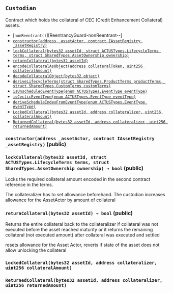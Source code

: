 [AssetActor]: ../Core/AssetActor.md#AssetActor
[AssetActor-onlyRegisteredIssuer--]: ../Core/AssetActor.md#AssetActor-onlyRegisteredIssuer--
[AssetActor-assetRegistry-contract-IAssetRegistry]: ../Core/AssetActor.md#AssetActor-assetRegistry-contract-IAssetRegistry
[AssetActor-productRegistry-contract-IProductRegistry]: ../Core/AssetActor.md#AssetActor-productRegistry-contract-IProductRegistry
[AssetActor-marketObjectRegistry-contract-IMarketObjectRegistry]: ../Core/AssetActor.md#AssetActor-marketObjectRegistry-contract-IMarketObjectRegistry
[AssetActor-issuers-mapping-address----bool-]: ../Core/AssetActor.md#AssetActor-issuers-mapping-address----bool-
[AssetActor-constructor-contract-IAssetRegistry-contract-IProductRegistry-contract-IMarketObjectRegistry-]: ../Core/AssetActor.md#AssetActor-constructor-contract-IAssetRegistry-contract-IProductRegistry-contract-IMarketObjectRegistry-
[AssetActor-registerIssuer-address-]: ../Core/AssetActor.md#AssetActor-registerIssuer-address-
[AssetActor-progress-bytes32-]: ../Core/AssetActor.md#AssetActor-progress-bytes32-
[AssetActor-initialize-bytes32-struct-SharedTypes-AssetOwnership-bytes32-struct-SharedTypes-CustomTerms-address-]: ../Core/AssetActor.md#AssetActor-initialize-bytes32-struct-SharedTypes-AssetOwnership-bytes32-struct-SharedTypes-CustomTerms-address-
[AssetActor-settlePayoffForEvent-bytes32-bytes32-int256-struct-ACTUSTypes-LifecycleTerms-]: ../Core/AssetActor.md#AssetActor-settlePayoffForEvent-bytes32-bytes32-int256-struct-ACTUSTypes-LifecycleTerms-
[AssetActor-updateScheduleIndex-bytes32-enum-ACTUSTypes-EventType-]: ../Core/AssetActor.md#AssetActor-updateScheduleIndex-bytes32-enum-ACTUSTypes-EventType-
[AssetActor-getExternalDataForSTF-bytes32-struct-ACTUSTypes-LifecycleTerms-]: ../Core/AssetActor.md#AssetActor-getExternalDataForSTF-bytes32-struct-ACTUSTypes-LifecycleTerms-
[AssetActor-getExternalDataForPOF-bytes32-struct-ACTUSTypes-LifecycleTerms-]: ../Core/AssetActor.md#AssetActor-getExternalDataForPOF-bytes32-struct-ACTUSTypes-LifecycleTerms-
[AssetActor-ProgressedAsset-bytes32-enum-ACTUSTypes-EventType-uint256-]: ../Core/AssetActor.md#AssetActor-ProgressedAsset-bytes32-enum-ACTUSTypes-EventType-uint256-
[AssetActor-Status-bytes32-bytes32-]: ../Core/AssetActor.md#AssetActor-Status-bytes32-bytes32-
[AssetRegistry]: ../Core/AssetRegistry/AssetRegistry.md#AssetRegistry
[AssetRegistry-constructor-contract-IProductRegistry-]: ../Core/AssetRegistry/AssetRegistry.md#AssetRegistry-constructor-contract-IProductRegistry-
[AssetRegistry-registerAsset-bytes32-struct-SharedTypes-AssetOwnership-bytes32-struct-SharedTypes-CustomTerms-struct-ACTUSTypes-State-address-address-]: ../Core/AssetRegistry/AssetRegistry.md#AssetRegistry-registerAsset-bytes32-struct-SharedTypes-AssetOwnership-bytes32-struct-SharedTypes-CustomTerms-struct-ACTUSTypes-State-address-address-
[AssetRegistry-RegisteredAsset-bytes32-]: ../Core/AssetRegistry/AssetRegistry.md#AssetRegistry-RegisteredAsset-bytes32-
[AssetRegistryStorage]: ../Core/AssetRegistry/AssetRegistryStorage.md#AssetRegistryStorage
[AssetRegistryStorage-assets-mapping-bytes32----struct-AssetRegistryStorage-Asset-]: ../Core/AssetRegistry/AssetRegistryStorage.md#AssetRegistryStorage-assets-mapping-bytes32----struct-AssetRegistryStorage-Asset-
[AssetRegistryStorage-productRegistry-contract-IProductRegistry]: ../Core/AssetRegistry/AssetRegistryStorage.md#AssetRegistryStorage-productRegistry-contract-IProductRegistry
[AssetRegistryStorage-constructor-contract-IProductRegistry-]: ../Core/AssetRegistry/AssetRegistryStorage.md#AssetRegistryStorage-constructor-contract-IProductRegistry-
[AssetRegistryStorage-setAsset-bytes32-struct-SharedTypes-AssetOwnership-bytes32-struct-SharedTypes-CustomTerms-struct-ACTUSTypes-State-address-address-]: ../Core/AssetRegistry/AssetRegistryStorage.md#AssetRegistryStorage-setAsset-bytes32-struct-SharedTypes-AssetOwnership-bytes32-struct-SharedTypes-CustomTerms-struct-ACTUSTypes-State-address-address-
[AssetRegistryStorage-encodeAndSetTerms-bytes32-struct-SharedTypes-CustomTerms-]: ../Core/AssetRegistry/AssetRegistryStorage.md#AssetRegistryStorage-encodeAndSetTerms-bytes32-struct-SharedTypes-CustomTerms-
[AssetRegistryStorage-encodeAndSetState-bytes32-struct-ACTUSTypes-State-]: ../Core/AssetRegistry/AssetRegistryStorage.md#AssetRegistryStorage-encodeAndSetState-bytes32-struct-ACTUSTypes-State-
[AssetRegistryStorage-encodeAndSetFinalizedState-bytes32-struct-ACTUSTypes-State-]: ../Core/AssetRegistry/AssetRegistryStorage.md#AssetRegistryStorage-encodeAndSetFinalizedState-bytes32-struct-ACTUSTypes-State-
[AssetRegistryStorage-decodeAndGetTerms-bytes32-]: ../Core/AssetRegistry/AssetRegistryStorage.md#AssetRegistryStorage-decodeAndGetTerms-bytes32-
[AssetRegistryStorage-decodeAndGetAnchorDate-bytes32-]: ../Core/AssetRegistry/AssetRegistryStorage.md#AssetRegistryStorage-decodeAndGetAnchorDate-bytes32-
[AssetRegistryStorage-decodeAndGetState-bytes32-]: ../Core/AssetRegistry/AssetRegistryStorage.md#AssetRegistryStorage-decodeAndGetState-bytes32-
[AssetRegistryStorage-decodeAndGetFinalizedState-bytes32-]: ../Core/AssetRegistry/AssetRegistryStorage.md#AssetRegistryStorage-decodeAndGetFinalizedState-bytes32-
[Economics]: ../Core/AssetRegistry/Economics.md#Economics
[Economics-onlyDesignatedActor-bytes32-]: ../Core/AssetRegistry/Economics.md#Economics-onlyDesignatedActor-bytes32-
[Economics-getTerms-bytes32-]: ../Core/AssetRegistry/Economics.md#Economics-getTerms-bytes32-
[Economics-getState-bytes32-]: ../Core/AssetRegistry/Economics.md#Economics-getState-bytes32-
[Economics-getFinalizedState-bytes32-]: ../Core/AssetRegistry/Economics.md#Economics-getFinalizedState-bytes32-
[Economics-getAnchorDate-bytes32-]: ../Core/AssetRegistry/Economics.md#Economics-getAnchorDate-bytes32-
[Economics-getEngineAddress-bytes32-]: ../Core/AssetRegistry/Economics.md#Economics-getEngineAddress-bytes32-
[Economics-getActorAddress-bytes32-]: ../Core/AssetRegistry/Economics.md#Economics-getActorAddress-bytes32-
[Economics-getProductId-bytes32-]: ../Core/AssetRegistry/Economics.md#Economics-getProductId-bytes32-
[Economics-getNextEvent-bytes32-]: ../Core/AssetRegistry/Economics.md#Economics-getNextEvent-bytes32-
[Economics-getScheduleIndex-bytes32-uint8-]: ../Core/AssetRegistry/Economics.md#Economics-getScheduleIndex-bytes32-uint8-
[Economics-incrementScheduleIndex-bytes32-uint8-]: ../Core/AssetRegistry/Economics.md#Economics-incrementScheduleIndex-bytes32-uint8-
[Economics-setState-bytes32-struct-ACTUSTypes-State-]: ../Core/AssetRegistry/Economics.md#Economics-setState-bytes32-struct-ACTUSTypes-State-
[Economics-setFinalizedState-bytes32-struct-ACTUSTypes-State-]: ../Core/AssetRegistry/Economics.md#Economics-setFinalizedState-bytes32-struct-ACTUSTypes-State-
[Economics-IncrementedScheduleIndex-bytes32-uint8-uint256-]: ../Core/AssetRegistry/Economics.md#Economics-IncrementedScheduleIndex-bytes32-uint8-uint256-
[Economics-UpdatedState-bytes32-uint256-]: ../Core/AssetRegistry/Economics.md#Economics-UpdatedState-bytes32-uint256-
[Economics-UpdatedFinalizedState-bytes32-uint256-]: ../Core/AssetRegistry/Economics.md#Economics-UpdatedFinalizedState-bytes32-uint256-
[IAssetRegistry]: ../Core/AssetRegistry/IAssetRegistry.md#IAssetRegistry
[IAssetRegistry-setCreatorBeneficiary-bytes32-address-]: ../Core/AssetRegistry/IAssetRegistry.md#IAssetRegistry-setCreatorBeneficiary-bytes32-address-
[IAssetRegistry-setCounterpartyBeneficiary-bytes32-address-]: ../Core/AssetRegistry/IAssetRegistry.md#IAssetRegistry-setCounterpartyBeneficiary-bytes32-address-
[IAssetRegistry-setBeneficiaryForCashflowId-bytes32-int8-address-]: ../Core/AssetRegistry/IAssetRegistry.md#IAssetRegistry-setBeneficiaryForCashflowId-bytes32-int8-address-
[IAssetRegistry-getOwnership-bytes32-]: ../Core/AssetRegistry/IAssetRegistry.md#IAssetRegistry-getOwnership-bytes32-
[IAssetRegistry-getCashflowBeneficiary-bytes32-int8-]: ../Core/AssetRegistry/IAssetRegistry.md#IAssetRegistry-getCashflowBeneficiary-bytes32-int8-
[IAssetRegistry-getTerms-bytes32-]: ../Core/AssetRegistry/IAssetRegistry.md#IAssetRegistry-getTerms-bytes32-
[IAssetRegistry-getState-bytes32-]: ../Core/AssetRegistry/IAssetRegistry.md#IAssetRegistry-getState-bytes32-
[IAssetRegistry-getFinalizedState-bytes32-]: ../Core/AssetRegistry/IAssetRegistry.md#IAssetRegistry-getFinalizedState-bytes32-
[IAssetRegistry-getAnchorDate-bytes32-]: ../Core/AssetRegistry/IAssetRegistry.md#IAssetRegistry-getAnchorDate-bytes32-
[IAssetRegistry-getEngineAddress-bytes32-]: ../Core/AssetRegistry/IAssetRegistry.md#IAssetRegistry-getEngineAddress-bytes32-
[IAssetRegistry-getActorAddress-bytes32-]: ../Core/AssetRegistry/IAssetRegistry.md#IAssetRegistry-getActorAddress-bytes32-
[IAssetRegistry-getProductId-bytes32-]: ../Core/AssetRegistry/IAssetRegistry.md#IAssetRegistry-getProductId-bytes32-
[IAssetRegistry-getNextEvent-bytes32-]: ../Core/AssetRegistry/IAssetRegistry.md#IAssetRegistry-getNextEvent-bytes32-
[IAssetRegistry-getScheduleIndex-bytes32-uint8-]: ../Core/AssetRegistry/IAssetRegistry.md#IAssetRegistry-getScheduleIndex-bytes32-uint8-
[IAssetRegistry-incrementScheduleIndex-bytes32-uint8-]: ../Core/AssetRegistry/IAssetRegistry.md#IAssetRegistry-incrementScheduleIndex-bytes32-uint8-
[IAssetRegistry-setState-bytes32-struct-ACTUSTypes-State-]: ../Core/AssetRegistry/IAssetRegistry.md#IAssetRegistry-setState-bytes32-struct-ACTUSTypes-State-
[IAssetRegistry-setFinalizedState-bytes32-struct-ACTUSTypes-State-]: ../Core/AssetRegistry/IAssetRegistry.md#IAssetRegistry-setFinalizedState-bytes32-struct-ACTUSTypes-State-
[IAssetRegistry-registerAsset-bytes32-struct-SharedTypes-AssetOwnership-bytes32-struct-SharedTypes-CustomTerms-struct-ACTUSTypes-State-address-address-]: ../Core/AssetRegistry/IAssetRegistry.md#IAssetRegistry-registerAsset-bytes32-struct-SharedTypes-AssetOwnership-bytes32-struct-SharedTypes-CustomTerms-struct-ACTUSTypes-State-address-address-
[Ownership]: ../Core/AssetRegistry/Ownership.md#Ownership
[Ownership-setCreatorBeneficiary-bytes32-address-]: ../Core/AssetRegistry/Ownership.md#Ownership-setCreatorBeneficiary-bytes32-address-
[Ownership-setCounterpartyBeneficiary-bytes32-address-]: ../Core/AssetRegistry/Ownership.md#Ownership-setCounterpartyBeneficiary-bytes32-address-
[Ownership-setBeneficiaryForCashflowId-bytes32-int8-address-]: ../Core/AssetRegistry/Ownership.md#Ownership-setBeneficiaryForCashflowId-bytes32-int8-address-
[Ownership-getOwnership-bytes32-]: ../Core/AssetRegistry/Ownership.md#Ownership-getOwnership-bytes32-
[Ownership-getCashflowBeneficiary-bytes32-int8-]: ../Core/AssetRegistry/Ownership.md#Ownership-getCashflowBeneficiary-bytes32-int8-
[Ownership-UpdatedBeneficiary-bytes32-address-address-]: ../Core/AssetRegistry/Ownership.md#Ownership-UpdatedBeneficiary-bytes32-address-address-
[Ownership-UpdatedCashflowBeneficiary-bytes32-int8-address-address-]: ../Core/AssetRegistry/Ownership.md#Ownership-UpdatedCashflowBeneficiary-bytes32-int8-address-address-
[IAssetActor]: ../Core/IAssetActor.md#IAssetActor
[IAssetActor-progress-bytes32-]: ../Core/IAssetActor.md#IAssetActor-progress-bytes32-
[IAssetActor-initialize-bytes32-struct-SharedTypes-AssetOwnership-bytes32-struct-SharedTypes-CustomTerms-address-]: ../Core/IAssetActor.md#IAssetActor-initialize-bytes32-struct-SharedTypes-AssetOwnership-bytes32-struct-SharedTypes-CustomTerms-address-
[IMarketObjectRegistry]: ../Core/MarketObjectRegistry/IMarketObjectRegistry.md#IMarketObjectRegistry
[IMarketObjectRegistry-setMarketObjectProvider-bytes32-address-]: ../Core/MarketObjectRegistry/IMarketObjectRegistry.md#IMarketObjectRegistry-setMarketObjectProvider-bytes32-address-
[IMarketObjectRegistry-publishDataPointOfMarketObject-bytes32-uint256-int256-]: ../Core/MarketObjectRegistry/IMarketObjectRegistry.md#IMarketObjectRegistry-publishDataPointOfMarketObject-bytes32-uint256-int256-
[IMarketObjectRegistry-getDataPointOfMarketObject-bytes32-uint256-]: ../Core/MarketObjectRegistry/IMarketObjectRegistry.md#IMarketObjectRegistry-getDataPointOfMarketObject-bytes32-uint256-
[IMarketObjectRegistry-getMarketObjectLastUpdatedTimestamp-bytes32-]: ../Core/MarketObjectRegistry/IMarketObjectRegistry.md#IMarketObjectRegistry-getMarketObjectLastUpdatedTimestamp-bytes32-
[MarketObjectRegistry]: ../Core/MarketObjectRegistry/MarketObjectRegistry.md#MarketObjectRegistry
[MarketObjectRegistry-setMarketObjectProvider-bytes32-address-]: ../Core/MarketObjectRegistry/MarketObjectRegistry.md#MarketObjectRegistry-setMarketObjectProvider-bytes32-address-
[MarketObjectRegistry-publishDataPointOfMarketObject-bytes32-uint256-int256-]: ../Core/MarketObjectRegistry/MarketObjectRegistry.md#MarketObjectRegistry-publishDataPointOfMarketObject-bytes32-uint256-int256-
[MarketObjectRegistry-getDataPointOfMarketObject-bytes32-uint256-]: ../Core/MarketObjectRegistry/MarketObjectRegistry.md#MarketObjectRegistry-getDataPointOfMarketObject-bytes32-uint256-
[MarketObjectRegistry-getMarketObjectLastUpdatedTimestamp-bytes32-]: ../Core/MarketObjectRegistry/MarketObjectRegistry.md#MarketObjectRegistry-getMarketObjectLastUpdatedTimestamp-bytes32-
[MarketObjectRegistry-UpdatedMarketObjectProvider-bytes32-address-]: ../Core/MarketObjectRegistry/MarketObjectRegistry.md#MarketObjectRegistry-UpdatedMarketObjectProvider-bytes32-address-
[MarketObjectRegistry-PublishedDataPoint-bytes32-int256-]: ../Core/MarketObjectRegistry/MarketObjectRegistry.md#MarketObjectRegistry-PublishedDataPoint-bytes32-int256-
[MarketObjectRegistryStorage]: ../Core/MarketObjectRegistry/MarketObjectRegistryStorage.md#MarketObjectRegistryStorage
[MarketObjectRegistryStorage-dataPoints-mapping-bytes32----mapping-uint256----struct-MarketObjectRegistryStorage-DataPoint--]: ../Core/MarketObjectRegistry/MarketObjectRegistryStorage.md#MarketObjectRegistryStorage-dataPoints-mapping-bytes32----mapping-uint256----struct-MarketObjectRegistryStorage-DataPoint--
[MarketObjectRegistryStorage-marketObjectLastUpdatedAt-mapping-bytes32----uint256-]: ../Core/MarketObjectRegistry/MarketObjectRegistryStorage.md#MarketObjectRegistryStorage-marketObjectLastUpdatedAt-mapping-bytes32----uint256-
[MarketObjectRegistryStorage-marketObjectProviders-mapping-bytes32----address-]: ../Core/MarketObjectRegistry/MarketObjectRegistryStorage.md#MarketObjectRegistryStorage-marketObjectProviders-mapping-bytes32----address-
[IProductRegistry]: ../Core/ProductRegistry/IProductRegistry.md#IProductRegistry
[IProductRegistry-getProductTerms-bytes32-]: ../Core/ProductRegistry/IProductRegistry.md#IProductRegistry-getProductTerms-bytes32-
[IProductRegistry-getEventAtIndex-bytes32-uint8-uint256-]: ../Core/ProductRegistry/IProductRegistry.md#IProductRegistry-getEventAtIndex-bytes32-uint8-uint256-
[IProductRegistry-getScheduleLength-bytes32-uint8-]: ../Core/ProductRegistry/IProductRegistry.md#IProductRegistry-getScheduleLength-bytes32-uint8-
[IProductRegistry-registerProduct-struct-SharedTypes-ProductTerms-struct-SharedTypes-ProductSchedules-]: ../Core/ProductRegistry/IProductRegistry.md#IProductRegistry-registerProduct-struct-SharedTypes-ProductTerms-struct-SharedTypes-ProductSchedules-
[ProductRegistry]: ../Core/ProductRegistry/ProductRegistry.md#ProductRegistry
[ProductRegistry-getProductTerms-bytes32-]: ../Core/ProductRegistry/ProductRegistry.md#ProductRegistry-getProductTerms-bytes32-
[ProductRegistry-getEventAtIndex-bytes32-uint8-uint256-]: ../Core/ProductRegistry/ProductRegistry.md#ProductRegistry-getEventAtIndex-bytes32-uint8-uint256-
[ProductRegistry-getScheduleLength-bytes32-uint8-]: ../Core/ProductRegistry/ProductRegistry.md#ProductRegistry-getScheduleLength-bytes32-uint8-
[ProductRegistry-getSchedule-bytes32-uint8-]: ../Core/ProductRegistry/ProductRegistry.md#ProductRegistry-getSchedule-bytes32-uint8-
[ProductRegistry-registerProduct-struct-SharedTypes-ProductTerms-struct-SharedTypes-ProductSchedules-]: ../Core/ProductRegistry/ProductRegistry.md#ProductRegistry-registerProduct-struct-SharedTypes-ProductTerms-struct-SharedTypes-ProductSchedules-
[ProductRegistry-RegisteredProduct-bytes32-]: ../Core/ProductRegistry/ProductRegistry.md#ProductRegistry-RegisteredProduct-bytes32-
[ProductRegistryStorage]: ../Core/ProductRegistry/ProductRegistryStorage.md#ProductRegistryStorage
[ProductRegistryStorage-products-mapping-bytes32----struct-ProductRegistryStorage-Product-]: ../Core/ProductRegistry/ProductRegistryStorage.md#ProductRegistryStorage-products-mapping-bytes32----struct-ProductRegistryStorage-Product-
[ProductRegistryStorage-setProduct-bytes32-struct-SharedTypes-ProductTerms-struct-SharedTypes-ProductSchedules-]: ../Core/ProductRegistry/ProductRegistryStorage.md#ProductRegistryStorage-setProduct-bytes32-struct-SharedTypes-ProductTerms-struct-SharedTypes-ProductSchedules-
[ProductRegistryStorage-encodeAndSetTerms-bytes32-struct-SharedTypes-ProductTerms-]: ../Core/ProductRegistry/ProductRegistryStorage.md#ProductRegistryStorage-encodeAndSetTerms-bytes32-struct-SharedTypes-ProductTerms-
[ProductRegistryStorage-encodeAndSetSchedules-bytes32-struct-SharedTypes-ProductSchedules-]: ../Core/ProductRegistry/ProductRegistryStorage.md#ProductRegistryStorage-encodeAndSetSchedules-bytes32-struct-SharedTypes-ProductSchedules-
[ProductRegistryStorage-decodeAndGetTerms-bytes32-]: ../Core/ProductRegistry/ProductRegistryStorage.md#ProductRegistryStorage-decodeAndGetTerms-bytes32-
[SharedTypes]: ../Core/SharedTypes.md#SharedTypes
[SharedTypes-NON_CYCLIC_INDEX-uint8]: ../Core/SharedTypes.md#SharedTypes-NON_CYCLIC_INDEX-uint8
[SharedTypes-encodeCollateralAsObject-address-uint256-]: ../Core/SharedTypes.md#SharedTypes-encodeCollateralAsObject-address-uint256-
[SharedTypes-decodeCollateralObject-bytes32-]: ../Core/SharedTypes.md#SharedTypes-decodeCollateralObject-bytes32-
[SharedTypes-deriveLifecycleTerms-struct-SharedTypes-ProductTerms-struct-SharedTypes-CustomTerms-]: ../Core/SharedTypes.md#SharedTypes-deriveLifecycleTerms-struct-SharedTypes-ProductTerms-struct-SharedTypes-CustomTerms-
[SharedTypes-isUnscheduledEventType-enum-ACTUSTypes-EventType-]: ../Core/SharedTypes.md#SharedTypes-isUnscheduledEventType-enum-ACTUSTypes-EventType-
[SharedTypes-isCyclicEventType-enum-ACTUSTypes-EventType-]: ../Core/SharedTypes.md#SharedTypes-isCyclicEventType-enum-ACTUSTypes-EventType-
[SharedTypes-deriveScheduleIndexFromEventType-enum-ACTUSTypes-EventType-]: ../Core/SharedTypes.md#SharedTypes-deriveScheduleIndexFromEventType-enum-ACTUSTypes-EventType-
[AssetIssuer]: AssetIssuer.md#AssetIssuer
[AssetIssuer-custodian-contract-ICustodian]: AssetIssuer.md#AssetIssuer-custodian-contract-ICustodian
[AssetIssuer-productRegistry-contract-IProductRegistry]: AssetIssuer.md#AssetIssuer-productRegistry-contract-IProductRegistry
[AssetIssuer-assetRegistry-contract-IAssetRegistry]: AssetIssuer.md#AssetIssuer-assetRegistry-contract-IAssetRegistry
[AssetIssuer-constructor-contract-ICustodian-contract-IProductRegistry-contract-IAssetRegistry-]: AssetIssuer.md#AssetIssuer-constructor-contract-ICustodian-contract-IProductRegistry-contract-IAssetRegistry-
[AssetIssuer-issueFromOrder-struct-VerifyOrder-Order-]: AssetIssuer.md#AssetIssuer-issueFromOrder-struct-VerifyOrder-Order-
[AssetIssuer-finalizeOrder-struct-VerifyOrder-Order-]: AssetIssuer.md#AssetIssuer-finalizeOrder-struct-VerifyOrder-Order-
[AssetIssuer-finalizeEnhancementOrder-struct-VerifyOrder-EnhancementOrder-struct-VerifyOrder-Order-]: AssetIssuer.md#AssetIssuer-finalizeEnhancementOrder-struct-VerifyOrder-EnhancementOrder-struct-VerifyOrder-Order-
[AssetIssuer-issueAsset-bytes32-struct-SharedTypes-AssetOwnership-bytes32-struct-SharedTypes-CustomTerms-address-address-]: AssetIssuer.md#AssetIssuer-issueAsset-bytes32-struct-SharedTypes-AssetOwnership-bytes32-struct-SharedTypes-CustomTerms-address-address-
[AssetIssuer-ExecutedOrder-bytes32-bytes32-]: AssetIssuer.md#AssetIssuer-ExecutedOrder-bytes32-bytes32-
[AssetIssuer-IssuedAsset-bytes32-address-address-]: AssetIssuer.md#AssetIssuer-IssuedAsset-bytes32-address-address-
[Custodian]: #Custodian
[Custodian-assetActor-address]: #Custodian-assetActor-address
[Custodian-assetRegistry-contract-IAssetRegistry]: #Custodian-assetRegistry-contract-IAssetRegistry
[Custodian-collateral-mapping-bytes32----bool-]: #Custodian-collateral-mapping-bytes32----bool-
[Custodian-constructor-address-contract-IAssetRegistry-]: #Custodian-constructor-address-contract-IAssetRegistry-
[Custodian-lockCollateral-bytes32-struct-ACTUSTypes-LifecycleTerms-struct-SharedTypes-AssetOwnership-]: #Custodian-lockCollateral-bytes32-struct-ACTUSTypes-LifecycleTerms-struct-SharedTypes-AssetOwnership-
[Custodian-returnCollateral-bytes32-]: #Custodian-returnCollateral-bytes32-
[Custodian-LockedCollateral-bytes32-address-uint256-]: #Custodian-LockedCollateral-bytes32-address-uint256-
[Custodian-ReturnedCollateral-bytes32-address-uint256-]: #Custodian-ReturnedCollateral-bytes32-address-uint256-
[IAssetIssuer]: IAssetIssuer.md#IAssetIssuer
[IAssetIssuer-issueFromOrder-struct-VerifyOrder-Order-]: IAssetIssuer.md#IAssetIssuer-issueFromOrder-struct-VerifyOrder-Order-
[ICustodian]: ICustodian.md#ICustodian
[ICustodian-lockCollateral-bytes32-struct-ACTUSTypes-LifecycleTerms-struct-SharedTypes-AssetOwnership-]: ICustodian.md#ICustodian-lockCollateral-bytes32-struct-ACTUSTypes-LifecycleTerms-struct-SharedTypes-AssetOwnership-
[ICustodian-returnCollateral-bytes32-]: ICustodian.md#ICustodian-returnCollateral-bytes32-
[VerifyOrder]: VerifyOrder.md#VerifyOrder
[VerifyOrder-EIP712DOMAIN_TYPEHASH-bytes32]: VerifyOrder.md#VerifyOrder-EIP712DOMAIN_TYPEHASH-bytes32
[VerifyOrder-DRAFT_ENHANCEMENT_ORDER_TYPEHASH-bytes32]: VerifyOrder.md#VerifyOrder-DRAFT_ENHANCEMENT_ORDER_TYPEHASH-bytes32
[VerifyOrder-ENHANCEMENT_ORDER_TYPEHASH-bytes32]: VerifyOrder.md#VerifyOrder-ENHANCEMENT_ORDER_TYPEHASH-bytes32
[VerifyOrder-ORDER_TYPEHASH-bytes32]: VerifyOrder.md#VerifyOrder-ORDER_TYPEHASH-bytes32
[VerifyOrder-DOMAIN_SEPARATOR-bytes32]: VerifyOrder.md#VerifyOrder-DOMAIN_SEPARATOR-bytes32
[VerifyOrder-hashEIP712Domain-struct-VerifyOrder-EIP712Domain-]: VerifyOrder.md#VerifyOrder-hashEIP712Domain-struct-VerifyOrder-EIP712Domain-
[VerifyOrder-hashCustomTerms-struct-SharedTypes-CustomTerms-]: VerifyOrder.md#VerifyOrder-hashCustomTerms-struct-SharedTypes-CustomTerms-
[VerifyOrder-hashSchedules-struct-SharedTypes-ProductSchedules-]: VerifyOrder.md#VerifyOrder-hashSchedules-struct-SharedTypes-ProductSchedules-
[VerifyOrder-hashOwnership-struct-SharedTypes-AssetOwnership-]: VerifyOrder.md#VerifyOrder-hashOwnership-struct-SharedTypes-AssetOwnership-
[VerifyOrder-hashDraftEnhancementOrder-struct-VerifyOrder-EnhancementOrder-]: VerifyOrder.md#VerifyOrder-hashDraftEnhancementOrder-struct-VerifyOrder-EnhancementOrder-
[VerifyOrder-hashUnfilledEnhancementOrder-struct-VerifyOrder-EnhancementOrder-]: VerifyOrder.md#VerifyOrder-hashUnfilledEnhancementOrder-struct-VerifyOrder-EnhancementOrder-
[VerifyOrder-hashFilledEnhancementOrder-struct-VerifyOrder-EnhancementOrder-]: VerifyOrder.md#VerifyOrder-hashFilledEnhancementOrder-struct-VerifyOrder-EnhancementOrder-
[VerifyOrder-hashUnfilledOrder-struct-VerifyOrder-Order-]: VerifyOrder.md#VerifyOrder-hashUnfilledOrder-struct-VerifyOrder-Order-
[VerifyOrder-hashFilledOrder-struct-VerifyOrder-Order-]: VerifyOrder.md#VerifyOrder-hashFilledOrder-struct-VerifyOrder-Order-
[VerifyOrder-assertOrderSignatures-struct-VerifyOrder-Order-]: VerifyOrder.md#VerifyOrder-assertOrderSignatures-struct-VerifyOrder-Order-
[Migrations]: ../Migrations.md#Migrations
[Migrations-restricted--]: ../Migrations.md#Migrations-restricted--
[Migrations-owner-address]: ../Migrations.md#Migrations-owner-address
[Migrations-last_completed_migration-uint256]: ../Migrations.md#Migrations-last_completed_migration-uint256
[Migrations-setCompleted-uint256-]: ../Migrations.md#Migrations-setCompleted-uint256-
[Migrations-upgrade-address-]: ../Migrations.md#Migrations-upgrade-address-
[TokenizationFactory]: ../Tokenization/TokenizationFactory.md#TokenizationFactory
[TokenizationFactory-assetRegistry-contract-IAssetRegistry]: ../Tokenization/TokenizationFactory.md#TokenizationFactory-assetRegistry-contract-IAssetRegistry
[TokenizationFactory-constructor-contract-IAssetRegistry-]: ../Tokenization/TokenizationFactory.md#TokenizationFactory-constructor-contract-IAssetRegistry-
[TokenizationFactory-createERC20Distributor-string-string-uint256-contract-IERC20-]: ../Tokenization/TokenizationFactory.md#TokenizationFactory-createERC20Distributor-string-string-uint256-contract-IERC20-
[TokenizationFactory-DeployedDistributor-address-address-]: ../Tokenization/TokenizationFactory.md#TokenizationFactory-DeployedDistributor-address-address-
[Dependencies]: ../external/Dependencies.md#Dependencies
## <span id="Custodian"></span> `Custodian`

Contract which holds the collateral of CEC (Credit Enhancement Collateral) assets.



- [`nonReentrant()`][ReentrancyGuard-nonReentrant--]
- [`constructor(address _assetActor, contract IAssetRegistry _assetRegistry)`][Custodian-constructor-address-contract-IAssetRegistry-]
- [`lockCollateral(bytes32 assetId, struct ACTUSTypes.LifecycleTerms terms, struct SharedTypes.AssetOwnership ownership)`][Custodian-lockCollateral-bytes32-struct-ACTUSTypes-LifecycleTerms-struct-SharedTypes-AssetOwnership-]
- [`returnCollateral(bytes32 assetId)`][Custodian-returnCollateral-bytes32-]
- [`encodeCollateralAsObject(address collateralToken, uint256 collateralAmount)`][SharedTypes-encodeCollateralAsObject-address-uint256-]
- [`decodeCollateralObject(bytes32 object)`][SharedTypes-decodeCollateralObject-bytes32-]
- [`deriveLifecycleTerms(struct SharedTypes.ProductTerms productTerms, struct SharedTypes.CustomTerms customTerms)`][SharedTypes-deriveLifecycleTerms-struct-SharedTypes-ProductTerms-struct-SharedTypes-CustomTerms-]
- [`isUnscheduledEventType(enum ACTUSTypes.EventType eventType)`][SharedTypes-isUnscheduledEventType-enum-ACTUSTypes-EventType-]
- [`isCyclicEventType(enum ACTUSTypes.EventType eventType)`][SharedTypes-isCyclicEventType-enum-ACTUSTypes-EventType-]
- [`deriveScheduleIndexFromEventType(enum ACTUSTypes.EventType eventType)`][SharedTypes-deriveScheduleIndexFromEventType-enum-ACTUSTypes-EventType-]
- [`LockedCollateral(bytes32 assetId, address collateralizer, uint256 collateralAmount)`][Custodian-LockedCollateral-bytes32-address-uint256-]
- [`ReturnedCollateral(bytes32 assetId, address collateralizer, uint256 returnedAmount)`][Custodian-ReturnedCollateral-bytes32-address-uint256-]

### <span id="Custodian-constructor-address-contract-IAssetRegistry-"></span> `constructor(address _assetActor, contract IAssetRegistry _assetRegistry)` (public)





### <span id="Custodian-lockCollateral-bytes32-struct-ACTUSTypes-LifecycleTerms-struct-SharedTypes-AssetOwnership-"></span> `lockCollateral(bytes32 assetId, struct ACTUSTypes.LifecycleTerms terms, struct SharedTypes.AssetOwnership ownership) → bool` (public)

Locks the required collateral amount encoded in the second contract
reference in the terms.


The collateralizer has to set allowance beforehand. The custodian increases
allowance for the AssetActor by amount of collateral


### <span id="Custodian-returnCollateral-bytes32-"></span> `returnCollateral(bytes32 assetId) → bool` (public)

Returns the entire collateral back to the collateralizer if collateral
was not executed before the asset reached maturity or it returns the remaining
collateral (not executed amount) after collateral was executed and settled


resets allowance for the Asset Actor,
reverts if state of the asset does not allow unlocking the collateral


### <span id="Custodian-LockedCollateral-bytes32-address-uint256-"></span> `LockedCollateral(bytes32 assetId, address collateralizer, uint256 collateralAmount)`





### <span id="Custodian-ReturnedCollateral-bytes32-address-uint256-"></span> `ReturnedCollateral(bytes32 assetId, address collateralizer, uint256 returnedAmount)`





